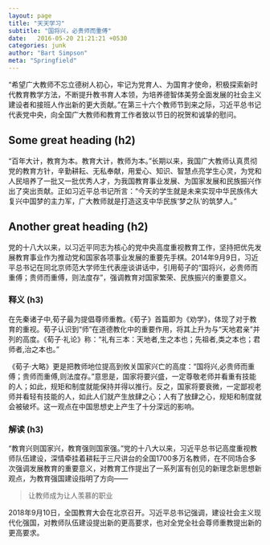 ```yaml
---
layout: page
title: "天天学习"
subtitle: "国将兴，必贵师而重傅"
date:   2016-05-20 21:21:21 +0530
categories: junk
author: "Bart Simpson"
meta: "Springfield"
---
```


“希望广大教师不忘立德树人初心，牢记为党育人、为国育才使命，积极探索新时代教育教学方法，不断提升教书育人本领，为培养德智体美劳全面发展的社会主义建设者和接班人作出新的更大贡献。”在第三十六个教师节到来之际，习近平总书记代表党中央，向全国广大教师和教育工作者致以节日的祝贺和诚挚的慰问。

## Some great heading (h2)

“百年大计，教育为本。教育大计，教师为本。”长期以来，我国广大教师认真贯彻党的教育方针，辛勤耕耘、无私奉献，用爱心、知识、智慧点亮学生心灵，为党和人民培养了一批又一批优秀人才，为我国教育事业发展、为国家发展和民族振兴作出了突出贡献。正如习近平总书记所言：“今天的学生就是未来实现中华民族伟大复兴中国梦的主力军，广大教师就是打造这支中华民族‘梦之队’的筑梦人。”

## Another great heading (h2)

党的十八大以来，以习近平同志为核心的党中央高度重视教育工作，坚持把优先发展教育事业作为推动党和国家各项事业发展的重要先手棋。2014年9月9日，习近平总书记在同北京师范大学师生代表座谈讲话中，引用荀子的“国将兴，必贵师而重傅；贵师而重傅，则法度存”，强调教育对国家繁荣、民族振兴的重要意义。



### 释义 (h3)

在先秦诸子中,荀子最为提倡尊师重教。《荀子》首篇即为《劝学》，体现了对于教育的重视。荀子认识到“师”在道德教化中的重要作用，将其上升为与“天地君亲”并列的高度。《荀子·礼论》称：“礼有三本：天地者,生之本也；先祖者,类之本也；君师者,治之本也。”

《荀子·大略》更是把教师地位提高到攸关国家兴亡的高度：“国将兴,必贵师而重傅；贵师而重傅,则法度存。”意思是，国家将要兴盛，一定尊敬老师并看重有技能的人；如此，规矩和制度就能保持并得以推行。反之，国家将要衰微，一定鄙视老师并看轻有技能的人，如此人们就产生放肆之心；人有了放肆之心，规矩和制度就会被破坏。这一观点在中国思想史上产生了十分深远的影响。

### 解读 (h3)

“教育兴则国家兴，教育强则国家强。”党的十八大以来，习近平总书记高度重视教师队伍建设，深情牵挂着耕耘于三尺讲台的全国1700多万名教师，在不同场合多次强调发展教育的重要意义，对教育工作提出了一系列富有创见的新理念新思想新观点，为教育强国建设指明了方向——

> 让教师成为让人羡慕的职业

2018年9月10日，全国教育大会在北京召开。习近平总书记强调，建设社会主义现代化强国，对教师队伍建设提出新的更高要求，也对全党全社会尊师重教提出新的更高要求。


